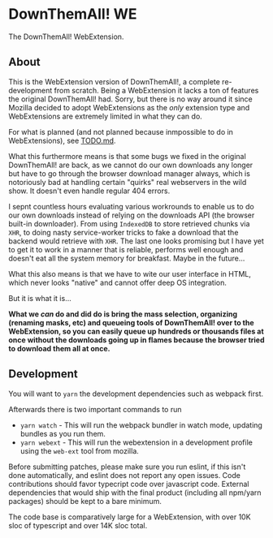 DownThemAll! WE
===

The DownThemAll! WebExtension.

About
---

This is the WebExtension version of DownThemAll!, a complete re-development from scratch.
Being a WebExtension it lacks a ton of features the original DownThemAll! had. Sorry, but there is no way around it since Mozilla decided to adopt WebExtensions as the *only* extension type and WebExtensions are extremely limited in what they can do.

For what is planned (and not planned because inmpossible to do in WebExtensions), see [TODO.md](TODO.md).

What this furthermore means is that some bugs we fixed in the original DownThemAll! are back, as we cannot do our own downloads any longer but have to go through the browser download manager always, which is notoriously bad at handling certain "quirks" real webservers in the wild show. It doesn't even handle regular 404 errors.

I sepnt countless hours evaluating various workrounds to enable us to do our own downloads instead of relying on the downloads API (the browser built-in downloader). From using `IndexedDB` to store retrieved chunks via `XHR`, to doing nasty service-worker tricks to fake a download that the backend would retrieve with `XHR`. The last one looks promising but I have yet to get it to work in a manner that is reliable, performs well enough and doesn't eat all the system memory for breakfast. Maybe in the future...

What this also means is that we have to wite our user interface in HTML, which never looks "native" and cannot offer deep OS integration.

But it is what it is...

**What we *can* do and did do is bring the mass selection, organizing (renaming masks, etc) and queueing tools of DownThemAll! over to the WebExtension, so you can easily queue up hundreds or thousands files at once without the downloads going up in flames because the browser tried to download them all at once.**


Development
---

You will want to `yarn` the development dependencies such as webpack first.

Afterwards there is two important commands to run

  * `yarn watch` - This will run the webpack bundler in watch mode, updating bundles as you run them.
  * `yarn webext` - This will run the webextension in a development profile using the `web-ext` tool from mozilla.

Before submitting patches, please make sure you run eslint, if this isn't done automatically, and eslint does not report any open issues. Code contributions should favor typecript code over javascript code. External dependencies that would ship with the final product (including all npm/yarn packages) should be kept to a bare minimum.

The code base is comparatively large for a WebExtension, with over 10K sloc of typescript and over 14K sloc total.
